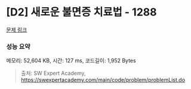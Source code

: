 # [D2] 새로운 불면증 치료법 - 1288 

[문제 링크](https://swexpertacademy.com/main/code/problem/problemDetail.do?contestProbId=AV18_yw6I9MCFAZN) 

### 성능 요약

메모리: 52,604 KB, 시간: 127 ms, 코드길이: 1,952 Bytes



> 출처: SW Expert Academy, https://swexpertacademy.com/main/code/problem/problemList.do